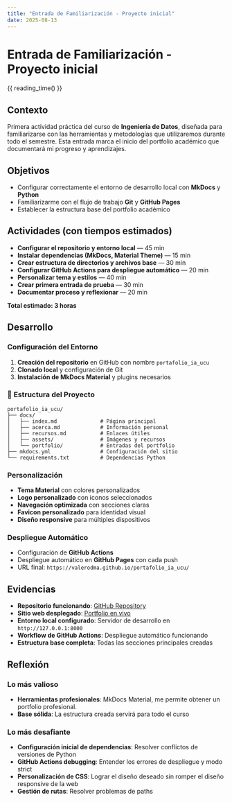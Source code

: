 ```yaml
---
title: "Entrada de Familiarización - Proyecto inicial"
date: 2025-08-13
---
```


# Entrada de Familiarización - Proyecto inicial
{{ reading_time() }}

## Contexto
Primera actividad práctica del curso de **Ingeniería de Datos**, diseñada para familiarizarse con las herramientas y metodologías que utilizaremos durante todo el semestre. Esta entrada marca el inicio del portfolio académico que documentará mi progreso y aprendizajes.

## Objetivos
- Configurar correctamente el entorno de desarrollo local con **MkDocs** y **Python**
- Familiarizarme con el flujo de trabajo **Git** y **GitHub Pages**
- Establecer la estructura base del portfolio académico

## Actividades (con tiempos estimados)
- **Configurar el repositorio y entorno local** — 45 min
- **Instalar dependencias (MkDocs, Material Theme)** — 15 min  
- **Crear estructura de directorios y archivos base** — 30 min
- **Configurar GitHub Actions para despliegue automático** — 20 min
- **Personalizar tema y estilos** — 40 min
- **Crear primera entrada de prueba** — 30 min
- **Documentar proceso y reflexionar** — 20 min

**Total estimado: 3 horas**

## Desarrollo

### **Configuración del Entorno**
1. **Creación del repositorio** en GitHub con nombre `portafolio_ia_ucu`
2. **Clonado local** y configuración de Git
3. **Instalación de MkDocs Material** y plugins necesarios

### 📁 **Estructura del Proyecto**
```
portafolio_ia_ucu/
├── docs/
│   ├── index.md              # Página principal
│   ├── acerca.md             # Información personal
│   ├── recursos.md           # Enlaces útiles
│   ├── assets/               # Imágenes y recursos
│   └── portfolio/            # Entradas del portfolio
├── mkdocs.yml                # Configuración del sitio
└── requirements.txt          # Dependencias Python
```

### **Personalización**
- **Tema Material** con colores personalizados
- **Logo personalizado** con iconos seleccionados 
- **Navegación optimizada** con secciones claras
- **Favicon personalizado** para identidad visual
- **Diseño responsive** para múltiples dispositivos

### **Despliegue Automático**
- Configuración de **GitHub Actions** 
- Despliegue automático en **GitHub Pages** con cada push
- URL final: `https://valerodma.github.io/portafolio_ia_ucu/`

## Evidencias
- **Repositorio funcionando**: [GitHub Repository](https://github.com/ValeRodMa/portafolio_ia_ucu)
- **Sitio web desplegado**: [Portfolio en vivo](https://valerodma.github.io/portafolio_ia_ucu/)
- **Entorno local configurado**: Servidor de desarrollo en `http://127.0.0.1:8000`
- **Workflow de GitHub Actions**: Despliegue automático funcionando
- **Estructura base completa**: Todas las secciones principales creadas

## Reflexión

### **Lo más valioso**
- **Herramientas profesionales**: MkDocs Material, me permite obtener un portfolio profesional.
- **Base sólida**: La estructura creada servirá para todo el curso

### **Lo más desafiante**
- **Configuración inicial de dependencias**: Resolver conflictos de versiones de Python
- **GitHub Actions debugging**: Entender los errores de despliegue y modo strict
- **Personalización de CSS**: Lograr el diseño deseado sin romper el diseño responsive de la web
- **Gestión de rutas**: Resolver problemas de paths


